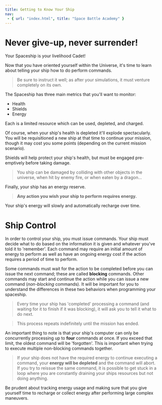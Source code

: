 ```yaml
---
title: Getting to Know Your Ship
nav:
 - { url: "index.html", title: "Space Battle Academy" }
---
```


Never give-up, never surrender!
==============

Your Spaceship is your livelihood Cadet!  

Now that you have oriented yourself within the Universe, it's time to learn about telling your ship how to do perform commands.

> Be sure to instruct it well; as after your simulations, it must venture completely on its own.

The Spaceship has three main metrics that you'll want to monitor: 

 - Health
 - Shields
 - Energy
 
Each is a limited resource which can be used, depleted, and charged.  

Of course, when your ship's health is depleted it'll explode spectacularly.  You will be requisitioned a new ship at that time to continue your mission, though it may cost you some points (depending on the current mission scenario).

Shields will help protect your ship's health, but must be engaged pre-emptively before taking damage.

> You ship can be damaged by colliding with other objects in the universe, when hit by enemy fire, or when eaten by a dragon...

Finally, your ship has an energy reserve.  

> **Any action you wish your ship to perform requires energy.**  
 
Your ship's energy will slowly and automatically recharge over time.

Ship Control
============

In order to control your ship, you must issue commands.  Your ship must decide what to do based on the information it is given and whatever you've told it to 'remember'.  Each command may require an initial amount of energy to perform as well as have an ongoing energy cost if the action requires a period of time to perform.  

Some commands must wait for the action to be completed before you can issue the next command; these are called **blocking** commands.  Other commands may start and continue the action while you can issue a new command (*non-blocking* commands).  It will be important for you to understand the differences in these two behaviors when programming your spaceship.

> Every time your ship has 'completed' processing a command (and waiting for it to finish if it was blocking), it will ask you to tell it what to do next.

> This process repeats indefinitely until the mission has ended.

An important thing to note is that your ship's computer can only be concurrently processing up to **four** commands at once.  If you exceed that limit, the oldest command will be 'forgotten'.  This is important when trying to execute multiple non-blocking commands together.

> If your ship does not have the required energy to continue executing a command, your **energy will be depleted** and the command will abort.  If you try to reissue the same command, it is possible to get stuck in a loop where you are constantly draining your ships resources but not doing anything.

Be prudent about tracking energy usage and making sure that you give yourself time to recharge or collect energy after performing large complex maneuvers.
